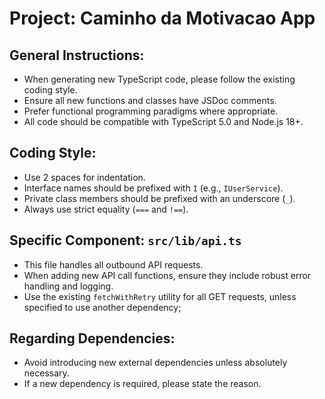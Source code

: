 # Project: Caminho da Motivacao App

## General Instructions:

- When generating new TypeScript code, please follow the existing coding style.
- Ensure all new functions and classes have JSDoc comments.
- Prefer functional programming paradigms where appropriate.
- All code should be compatible with TypeScript 5.0 and Node.js 18+.

## Coding Style:

- Use 2 spaces for indentation.
- Interface names should be prefixed with `I` (e.g., `IUserService`).
- Private class members should be prefixed with an underscore (`_`).
- Always use strict equality (`===` and `!==`).

## Specific Component: `src/lib/api.ts`

- This file handles all outbound API requests.
- When adding new API call functions, ensure they include robust error handling and logging.
- Use the existing `fetchWithRetry` utility for all GET requests, unless specified to use another dependency;

## Regarding Dependencies:

- Avoid introducing new external dependencies unless absolutely necessary.
- If a new dependency is required, please state the reason.